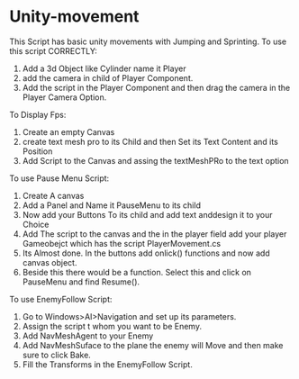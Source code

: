 # Unity-movement

This Script has basic unity movements with Jumping and Sprinting.
To use this script CORRECTLY:
1. Add a 3d Object like Cylinder name it Player
2. add the camera in child of Player Component.
3. Add the script in the Player Component and then drag the camera in the Player Camera Option.


To Display Fps:
1. Create an empty Canvas
2. create text mesh pro to its Child and then Set its Text Content and its Position
3. Add Script to the Canvas and assing the textMeshPRo to the text option

To use Pause Menu Script:
1. Create A canvas
2. Add a Panel and Name it PauseMenu to its child
3. Now add your Buttons To its child and add text anddesign it to your Choice
4. Add The script to the canvas and the in the player field add your player Gameobejct which has the script PlayerMovement.cs
5. Its Almost done. In the buttons add onlick() functions and now add canvas object.
6. Beside this there would be a function. Select this and click on PauseMenu and find Resume().

To use EnemyFollow Script:
1. Go to Windows>AI>Navigation and set up its parameters.
2. Assign the script t whom you want to be Enemy.
3. Add NavMeshAgent to your Enemy
4. Add NavMeshSuface to the plane the enemy will Move and then make sure to click Bake.
5. Fill the Transforms in the EnemyFollow Script.
